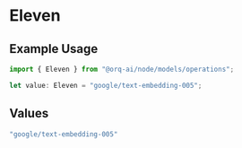 # Eleven

## Example Usage

```typescript
import { Eleven } from "@orq-ai/node/models/operations";

let value: Eleven = "google/text-embedding-005";
```

## Values

```typescript
"google/text-embedding-005"
```